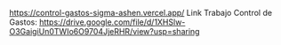 https://control-gastos-sigma-ashen.vercel.app/
Link Trabajo Control de Gastos: https://drive.google.com/file/d/1XHSlw-O3GaigiUn0TWIo6O9704JjeRHR/view?usp=sharing
